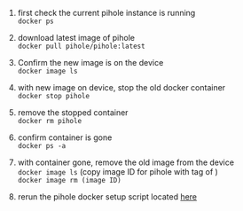 1. first check the current pihole instance is running <br/>`docker ps`
2. download latest image of pihole <br/>`docker pull pihole/pihole:latest`

3. Confirm the new image is on the device <br/>`docker image ls`

4. with new image on device, stop the old docker container <br/>`docker stop pihole`

5. remove the stopped container <br/>`docker rm pihole`

6. confirm container is gone <br/>`docker ps -a`

7. with container gone, remove the old image from the device<br/>`docker image ls` (copy image ID for pihole with tag of <none>)<br/>`docker image rm (image ID)` 

8. rerun the pihole docker setup script located [here](https://github.com/pi-hole/docker-pi-hole/blob/master/examples/docker_run.sh)
